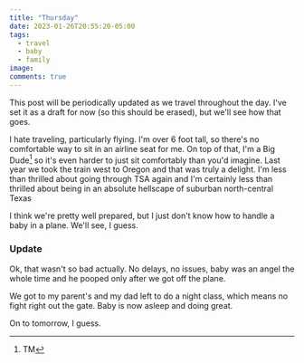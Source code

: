 ```yaml
---
title: "Thursday"
date: 2023-01-26T20:55:20-05:00
tags:
  - travel
  - baby
  - family
image:
comments: true
---
```


This post will be periodically updated as we travel throughout the day. I've set it as a draft for now (so this should be erased), but we'll see how that goes.

I hate traveling, particularly flying. I'm over 6 foot tall, so there's no comfortable way to sit in an airline seat for me. On top of that, I'm a Big Dude[^1] so it's even harder to just sit comfortably than you'd imagine. Last year we took the train west to Oregon and that was truly a delight. I'm less than thrilled about going through TSA again and I'm certainly less than thrilled about being in an absolute hellscape of suburban north-central Texas

I think we're pretty well prepared, but I just don't know how to handle a baby in a plane. We'll see, I guess.

### Update

Ok, that wasn't so bad actually. No delays, no issues, baby was an angel the whole time and he pooped only after we got off the plane. 

We got to my parent's and my dad left to do a night class, which means no fight right out the gate. Baby is now asleep and doing great. 

On to tomorrow, I guess. 

[^1]: TM
